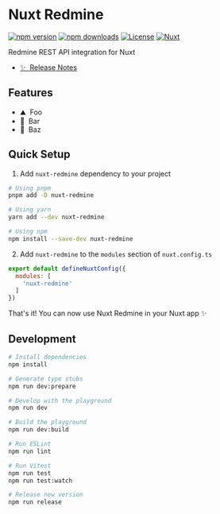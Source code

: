 <!--
Get your module up and running quickly.

Find and replace all on all files (CMD+SHIFT+F):
- Name: Nuxt Redmine
- Package name: nuxt-redmine
- Description: My new Nuxt module
-->

# Nuxt Redmine

[![npm version][npm-version-src]][npm-version-href]
[![npm downloads][npm-downloads-src]][npm-downloads-href]
[![License][license-src]][license-href]
[![Nuxt][nuxt-src]][nuxt-href]

Redmine REST API integration for Nuxt

- [✨ &nbsp;Release Notes](/CHANGELOG.md)
<!-- - [🏀 Online playground](https://stackblitz.com/github/your-org/nuxt-redmine?file=playground%2Fapp.vue) -->
<!-- - [📖 &nbsp;Documentation](https://example.com) -->

## Features

<!-- Highlight some of the features your module provide here -->
- ⛰ &nbsp;Foo
- 🚠 &nbsp;Bar
- 🌲 &nbsp;Baz

## Quick Setup

1. Add `nuxt-redmine` dependency to your project

```bash
# Using pnpm
pnpm add -D nuxt-redmine

# Using yarn
yarn add --dev nuxt-redmine

# Using npm
npm install --save-dev nuxt-redmine
```

2. Add `nuxt-redmine` to the `modules` section of `nuxt.config.ts`

```js
export default defineNuxtConfig({
  modules: [
    'nuxt-redmine'
  ]
})
```

That's it! You can now use Nuxt Redmine in your Nuxt app ✨

## Development

```bash
# Install dependencies
npm install

# Generate type stubs
npm run dev:prepare

# Develop with the playground
npm run dev

# Build the playground
npm run dev:build

# Run ESLint
npm run lint

# Run Vitest
npm run test
npm run test:watch

# Release new version
npm run release
```

<!-- Badges -->
[npm-version-src]: https://img.shields.io/npm/v/nuxt-redmine/latest.svg?style=flat&colorA=18181B&colorB=28CF8D
[npm-version-href]: https://npmjs.com/package/nuxt-redmine

[npm-downloads-src]: https://img.shields.io/npm/dm/nuxt-redmine.svg?style=flat&colorA=18181B&colorB=28CF8D
[npm-downloads-href]: https://npmjs.com/package/nuxt-redmine

[license-src]: https://img.shields.io/npm/l/nuxt-redmine.svg?style=flat&colorA=18181B&colorB=28CF8D
[license-href]: https://npmjs.com/package/nuxt-redmine

[nuxt-src]: https://img.shields.io/badge/Nuxt-18181B?logo=nuxt.js
[nuxt-href]: https://nuxt.com
